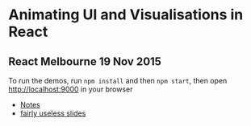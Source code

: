 # Animating UI and Visualisations in React
## React Melbourne 19 Nov 2015

To run the demos, run `npm install` and then `npm start`, then open [http://localhost:9000](http://localhost:9000) in your browser

- [Notes](notes.md)
- [fairly useless slides](https://speakerdeck.com/jsdf/react-melbourne-animating-ui)
